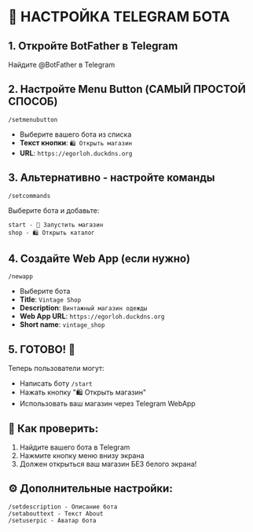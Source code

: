 # 🤖 НАСТРОЙКА TELEGRAM БОТА

## 1. Откройте BotFather в Telegram
Найдите @BotFather в Telegram

## 2. Настройте Menu Button (САМЫЙ ПРОСТОЙ СПОСОБ)

```
/setmenubutton
```
- Выберите вашего бота из списка
- **Текст кнопки**: `🛍️ Открыть магазин`
- **URL**: `https://egorloh.duckdns.org`

## 3. Альтернативно - настройте команды

```
/setcommands
```
Выберите бота и добавьте:
```
start - 🚀 Запустить магазин
shop - 🛍️ Открыть каталог
```

## 4. Создайте Web App (если нужно)

```
/newapp
```
- Выберите бота
- **Title**: `Vintage Shop`
- **Description**: `Винтажный магазин одежды`
- **Web App URL**: `https://egorloh.duckdns.org`
- **Short name**: `vintage_shop`

## 5. ГОТОВО! 🎉

Теперь пользователи могут:
- Написать боту `/start`
- Нажать кнопку "🛍️ Открыть магазин"
- Использовать ваш магазин через Telegram WebApp

## 📱 Как проверить:

1. Найдите вашего бота в Telegram
2. Нажмите кнопку меню внизу экрана
3. Должен открыться ваш магазин БЕЗ белого экрана!

## ⚙️ Дополнительные настройки:

```
/setdescription - Описание бота
/setabouttext - Текст About
/setuserpic - Аватар бота
```